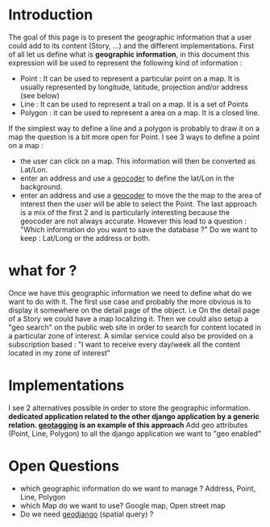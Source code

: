 # Introduction #

The goal of this page is to present the geographic information that a user could add to its content (Story, ...) and the different implementations.
First of all let us define what is **geographic information**, in this document this expression will be used to represent the following kind of information :
  * Point : It can be used to represent a particular point on a map. It is usually represented by longitude, latitude, projection and/or address (see below)
  * Line : It can be used to represent a trail on a map. It is a set of Points
  * Polygon : it can be used to represent a area on a map. It is a closed line.

If the simplest way to define a line and a polygon is probably to draw it on a map the question is a bit more open for Point. I see 3 ways to define a point on a map :
  * the user can click on a map. This information will then be converted as Lat/Lon.
  * enter an address and use a [geocoder](http://code.google.com/p/geopy/) to define the lat/Lon in the background.
  * enter an address and use a [geocoder](http://code.google.com/p/geopy/) to move the the map to the area of interest then the user will be able to select the Point.
The last approach is a mix of the first 2 and is particularly interesting because the geocoder are not always accurate. However this lead to a question : "Which information do you want to save the database ?" Do we want to keep : Lat/Long or the address or both.

# what for ? #

Once we have this geographic information we need to define what do we want to do with it. The first use case and probably the more obvious is to display it somewhere on the detail page of the object. i.e On the detail page of a Story we could have a map localizing it.
Then we could also setup a "geo search" on the public web site in order to search for content located in a particular zone of interest. A similar service could also be provided on a subscription based :  "I want to receive every day/week all the content located in my zone of interest"


# Implementations #

I see 2 alternatives possible in order to store the geographic information.
**dedicated application related to the other django application by a generic relation. [geotagging](https://launchpad.net/django-geotagging) is an example of this approach** Add geo attributes (Point, Line, Polygon) to all the django application we want to "geo enabled"

# Open Questions #

  * which geographic information do we want to manage ? Address, Point, Line, Polygon
  * which Map do we want to use? Google map, Open street map
  * Do we need [geodjango](http://geodjango.org/docs/) (spatial query) ?